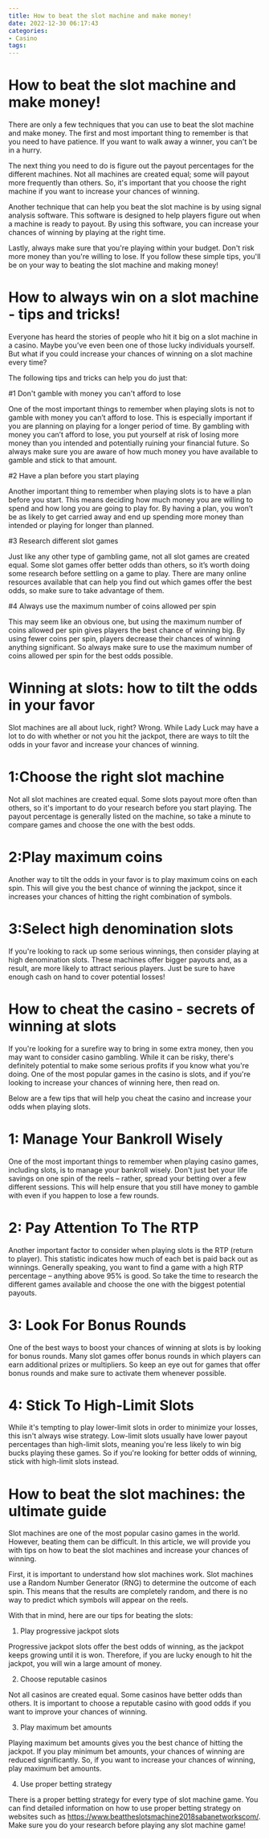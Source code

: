 ```yaml
---
title: How to beat the slot machine and make money!
date: 2022-12-30 06:17:43
categories:
- Casino
tags:
---
```



#  How to beat the slot machine and make money!

There are only a few techniques that you can use to beat the slot machine and make money. The first and most important thing to remember is that you need to have patience. If you want to walk away a winner, you can't be in a hurry.

The next thing you need to do is figure out the payout percentages for the different machines. Not all machines are created equal; some will payout more frequently than others. So, it's important that you choose the right machine if you want to increase your chances of winning.

Another technique that can help you beat the slot machine is by using signal analysis software. This software is designed to help players figure out when a machine is ready to payout. By using this software, you can increase your chances of winning by playing at the right time.

Lastly, always make sure that you're playing within your budget. Don't risk more money than you're willing to lose. If you follow these simple tips, you'll be on your way to beating the slot machine and making money!

#  How to always win on a slot machine - tips and tricks!

Everyone has heard the stories of people who hit it big on a slot machine in a casino. Maybe you’ve even been one of those lucky individuals yourself. But what if you could increase your chances of winning on a slot machine every time?

The following tips and tricks can help you do just that:

#1 Don't gamble with money you can't afford to lose

One of the most important things to remember when playing slots is not to gamble with money you can’t afford to lose. This is especially important if you are planning on playing for a longer period of time. By gambling with money you can’t afford to lose, you put yourself at risk of losing more money than you intended and potentially ruining your financial future. So always make sure you are aware of how much money you have available to gamble and stick to that amount.

#2 Have a plan before you start playing

Another important thing to remember when playing slots is to have a plan before you start. This means deciding how much money you are willing to spend and how long you are going to play for. By having a plan, you won’t be as likely to get carried away and end up spending more money than intended or playing for longer than planned.

#3 Research different slot games

Just like any other type of gambling game, not all slot games are created equal. Some slot games offer better odds than others, so it’s worth doing some research before settling on a game to play. There are many online resources available that can help you find out which games offer the best odds, so make sure to take advantage of them.

#4 Always use the maximum number of coins allowed per spin

This may seem like an obvious one, but using the maximum number of coins allowed per spin gives players the best chance of winning big. By using fewer coins per spin, players decrease their chances of winning anything significant. So always make sure to use the maximum number of coins allowed per spin for the best odds possible.

#  Winning at slots: how to tilt the odds in your favor

Slot machines are all about luck, right? Wrong. While Lady Luck may have a lot to do with whether or not you hit the jackpot, there are ways to tilt the odds in your favor and increase your chances of winning.

# 1:Choose the right slot machine

Not all slot machines are created equal. Some slots payout more often than others, so it's important to do your research before you start playing. The payout percentage is generally listed on the machine, so take a minute to compare games and choose the one with the best odds.

# 2:Play maximum coins

Another way to tilt the odds in your favor is to play maximum coins on each spin. This will give you the best chance of winning the jackpot, since it increases your chances of hitting the right combination of symbols.

# 3:Select high denomination slots

If you're looking to rack up some serious winnings, then consider playing at high denomination slots. These machines offer bigger payouts and, as a result, are more likely to attract serious players. Just be sure to have enough cash on hand to cover potential losses!

#  How to cheat the casino - secrets of winning at slots

If you're looking for a surefire way to bring in some extra money, then you may want to consider casino gambling. While it can be risky, there's definitely potential to make some serious profits if you know what you're doing. One of the most popular games in the casino is slots, and if you're looking to increase your chances of winning here, then read on.

Below are a few tips that will help you cheat the casino and increase your odds when playing slots.

# 1: Manage Your Bankroll Wisely

One of the most important things to remember when playing casino games, including slots, is to manage your bankroll wisely. Don't just bet your life savings on one spin of the reels – rather, spread your betting over a few different sessions. This will help ensure that you still have money to gamble with even if you happen to lose a few rounds.

# 2: Pay Attention To The RTP

Another important factor to consider when playing slots is the RTP (return to player). This statistic indicates how much of each bet is paid back out as winnings. Generally speaking, you want to find a game with a high RTP percentage – anything above 95% is good. So take the time to research the different games available and choose the one with the biggest potential payouts.

# 3: Look For Bonus Rounds

One of the best ways to boost your chances of winning at slots is by looking for bonus rounds. Many slot games offer bonus rounds in which players can earn additional prizes or multipliers. So keep an eye out for games that offer bonus rounds and make sure to activate them whenever possible.

# 4: Stick To High-Limit Slots

While it's tempting to play lower-limit slots in order to minimize your losses, this isn't always wise strategy. Low-limit slots usually have lower payout percentages than high-limit slots, meaning you're less likely to win big bucks playing these games. So if you're looking for better odds of winning, stick with high-limit slots instead.

#  How to beat the slot machines: the ultimate guide

Slot machines are one of the most popular casino games in the world. However, beating them can be difficult. In this article, we will provide you with tips on how to beat the slot machines and increase your chances of winning.

First, it is important to understand how slot machines work. Slot machines use a Random Number Generator (RNG) to determine the outcome of each spin. This means that the results are completely random, and there is no way to predict which symbols will appear on the reels.

With that in mind, here are our tips for beating the slots:

1. Play progressive jackpot slots

 Progressive jackpot slots offer the best odds of winning, as the jackpot keeps growing until it is won. Therefore, if you are lucky enough to hit the jackpot, you will win a large amount of money.

2. Choose reputable casinos

Not all casinos are created equal. Some casinos have better odds than others. It is important to choose a reputable casino with good odds if you want to improve your chances of winning.

3. Play maximum bet amounts

Playing maximum bet amounts gives you the best chance of hitting the jackpot. If you play minimum bet amounts, your chances of winning are reduced significantly. So, if you want to increase your chances of winning, play maximum bet amounts.

4. Use proper betting strategy

There is a proper betting strategy for every type of slot machine game. You can find detailed information on how to use proper betting strategy on websites such as https://www.beattheslotsmachine2018sabanetworkscom/. Make sure you do your research before playing any slot machine game!